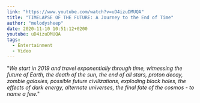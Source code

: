 ```yaml
---
link: "https://www.youtube.com/watch?v=uD4izuDMUQA"
title: "TIMELAPSE OF THE FUTURE: A Journey to the End of Time"
author: "melodysheep"
date: 2020-11-10 10:51:12+0200
youtube: uD4izuDMUQA
tags:
  - Entertainment
  - Video
---
```


"_We start in 2019 and travel exponentially through time, witnessing the future of Earth, the death of the sun, the end of all stars, proton decay, zombie galaxies, possible future civilizations, exploding black holes, the effects of dark energy, alternate universes, the final fate of the cosmos - to name a few._"